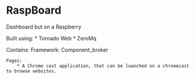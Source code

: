 # RaspBoard
Dashboard but on a Raspberry

Built using:
    *   Tornado Web
    *   ZeroMq

Contains:
    Framework:
        Component_broker
        
    Pages:
        * A Chrome cast application, that can be luanched on a chromecast to browse websites.
